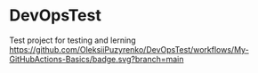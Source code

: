 # DevOpsTest
Test project for testing and lerning
https://github.com/OleksiiPuzyrenko/DevOpsTest/workflows/My-GitHubActions-Basics/badge.svg?branch=main
